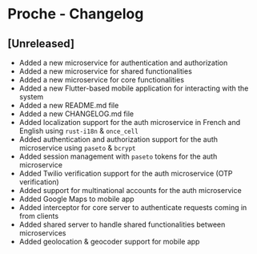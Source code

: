 # Proche - Changelog

## [Unreleased]

- Added a new microservice for authentication and authorization
- Added a new microservice for shared functionalities
- Added a new microservice for core functionalities
- Added a new Flutter-based mobile application for interacting with the system
- Added a new README.md file
- Added a new CHANGELOG.md file
- Added localization support for the auth microservice in French and English using `rust-i18n` & `once_cell`
- Added authentication and authorization support for the auth microservice using `paseto` & `bcrypt`
- Added session management with `paseto` tokens for the auth microservice
- Added Twilio verification support for the auth microservice (OTP verification)
- Added support for multinational accounts for the auth microservice
- Added Google Maps to mobile app
- Added interceptor for core server to authenticate requests coming in from clients
- Added shared server to handle shared functionalities between microservices
- Added geolocation & geocoder support for mobile app